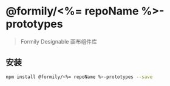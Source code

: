# @formily/<%= repoName %>-prototypes

> Formily Designable 画布组件库

## 安装

```bash
npm install @formily/<%= repoName %>-prototypes --save
```
